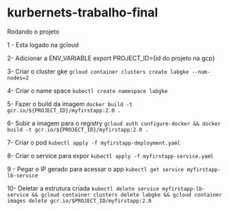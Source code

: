# kurbernets-trabalho-final

Rodando o projeto

1 - Esta logado na gcloud

2- Adicionar a ENV_VARIABLE export PROJECT_ID={id do projeto na gcp}

3- Criar o cluster gke ``gcloud container clusters create labgke --num-nodes=2``

4- Criar o name space ``kubectl create namespace labgke``

5- Fazer o build da imagem ``docker build -t gcr.io/${PROJECT_ID}/myfirstapp:2.0 .``

6- Subir a imagem para o registry ``gcloud auth configure-docker && docker build -t gcr.io/${PROJECT_ID}/myfirstapp:2.0 .``

7- Criar o pod `` kubectl apply -f myfirstapp-deployment.yaml ``

8- Criar o service para expor `` kubectl apply -f myfirstapp-service.yaml ``

9 - Pegar o IP gerado para acessar o app ``kubectl get service myfirstapp-lb-service``

10- Deletar a estrutura criada `` kubectl delete service myfirstapp-lb-service && gcloud container clusters delete labgke && gcloud container images delete gcr.io/$PROJECT_ID/myfirstapp:2.0 ``
